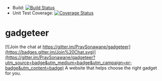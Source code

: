 * Build: [![Build Status](https://travis-ci.org/PravSonawane/gadgeteer.svg?branch=master)](https://travis-ci.org/PravSonawane/gadgeteer.svg?branch=master)
* Unit Test Coverage: [![Coverage Status](https://coveralls.io/repos/PravSonawane/gadgeteer/badge.svg)](https://coveralls.io/repos/PravSonawane/gadgeteer/badge.svg)

# gadgeteer

[![Join the chat at https://gitter.im/PravSonawane/gadgeteer](https://badges.gitter.im/Join%20Chat.svg)](https://gitter.im/PravSonawane/gadgeteer?utm_source=badge&utm_medium=badge&utm_campaign=pr-badge&utm_content=badge)
A website that helps choose the right gadget for you.
